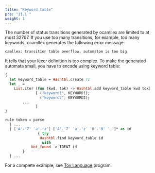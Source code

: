 ```yaml
---
title: "Keyword table"
pre: "11.1 "
weight: 1
---
```


The number of status transitions generated by ocamllex are limited to at most 32767. If you use too many transitions, for example, too many keywords, ocamllex generates the following error message:

``` ocaml
camllex: transition table overflow, automaton is too big
```

It tells that your lexer definition is too complex. To make the generated automata small, you have to encode using keyword table:

``` ocaml
{
  let keyword_table = Hashtbl.create 72
  let _ =
    List.iter (fun (kwd, tok) -> Hashtbl.add keyword_table kwd tok)
              [ ("keyword1", KEYWORD1);
                ("keyword2", KEYWORD2);
		...
              ]
}

rule token = parse
  | ...
  | ['A'-'Z' 'a'-'z'] ['A'-'Z' 'a'-'z' '0'-'9' '_']* as id
               { try
	       		Hashtbl.find keyword_table id
                 with
		 	Not_found -> IDENT id
		}
  | ...
```

For a complete example, see [Toy Language](../../examples/toylanguage) program.

